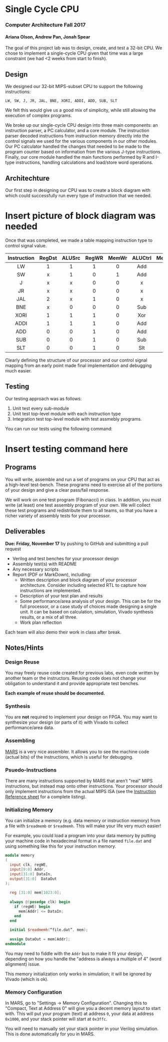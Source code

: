 # Single Cycle CPU

### Computer Architecture Fall 2017
#### Ariana Olson, Andrew Pan, Jonah Spear

The goal of this project lab was to design, create, and test a 32-bit CPU. We chose to implement a single-cycle CPU given that time was a large constraint (we had <2 weeks from start to finish). 

## Design

We designed our 32-bit MIPS-subset CPU to support the following instructions:

	LW, SW, J, JR, JAL, BNE, XORI, ADDI, ADD, SUB, SLT

We felt this would give us a good mix of simplicity, while still allowing the execution of complex programs.

We broke up our single-cycle CPU design into three main components: an instruction parser, a PC calculator, and a core module.  The instruction parser decoded instructions from instruction memory directly into the control signals we used for the various components in our other modules.  Our PC calculator handled the changes that needed to be made to the program counter based on information from the various J-type instructions.  Finally, our core module handled the main functions performed by R and I-type instructions, handling calculations and load/store word operations.

## Architechture

Our first step in designing our CPU was to create a block diagram with which could successfully run every type of instruction that we needed.

# Insert picture of block diagram was needed

Once that was completed, we made a table mapping instruction type to control signal value.

Instruction | RegDst | ALUSrc | RegWR | MemWr | ALUCtrl | MemToReg | PCSel | AddSel |
:----------:|:------:|:------:|:-----:|:-----:|:-------:|:--------:|:-----:|:------:|
LW          | 1      | 1      | 1     | 0     | Add     | 1        | 1     | 0      |
SW          | x      | 1      | 0     | 1     | Add     | x        | 1     | 0      |
J           | x      | x      | 0     | 0     | x       | x        | 0     | 0      |
JR          | x      | x      | 0     | 0     | x       | x        | 2     | 0      |
JAL         | 2      | x      | 1     | 0     | x       | 2        | 0     | 0      |
BNE         | x      | 0      | 0     | 0     | Sub     | x        | 1     | 1      |
XORI        | 1      | 1      | 1     | 0     | Xor     | 0        | 1     | 0      |
ADDI        | 1      | 1      | 1     | 0     | Add     | 0        | 1     | 0      |
ADD         | 0      | 0      | 1     | 0     | Add     | 0        | 1     | 0      |
SUB         | 0      | 0      | 1     | 0     | Sub     | 0        | 1     | 0      |
SLT         | 0      | 0      | 1     | 0     | Slt     | 0        | 1     | 0      |


Clearly defining the structure of our processor and our control signal mapping from an early point made final implementation and debugging much easier.

## Testing

Our testing approach was as follows:
1. Unit test every sub-module
2. Unit test top-level module with each instruction type
3. Integration test top-level module with test assmebly programs. 

You can run our tests using the following command:

# Insert testing command here

## Programs ##

You will write, assemble and run a set of programs on your CPU that act as a high-level test-bench.  These programs need to exercise all of the portions of your design and give a clear pass/fail response.

We will work on one test program (Fibonacci) in class. In addition, you must write (at least) one test assembly program of your own. We will collect these test programs and redistribute them to all teams, so that you have a richer variety of assembly tests for your processor.

## Deliverables ##

**Due: Friday, November 17** by pushing to GitHub and submitting a pull request
 - Verilog and test benches for your processor design
 - Assembly test(s) with README 
 - Any necessary scripts
 - Report (PDF or MarkDown), including:
   - Written description and block diagram of your processor architecture. Consider including selected RTL to capture how instructions are implemented.
   - Description of your test plan and results
   - Some performance/area analysis of your design. This can be for the full processor, or a case study of choices made designing a single unit. It can be based on calculation, simulation, Vivado synthesis results, or a mix of all three.
   - Work plan reflection


Each team will also demo their work in class after break.
 

## Notes/Hints ##

### Design Reuse ###
You may freely reuse code created for previous labs, even code written by another team or the instructors. Reusing code does not change your obligation to understand it and provide appropriate test benches.

**Each example of reuse should be documented.** 

### Synthesis ###
You are **not** required to implement your design on FPGA. You may want to synthesize your design (or parts of it) with Vivado to collect performance/area data.

### Assembling ###
[MARS](http://courses.missouristate.edu/kenvollmar/mars/) is a very nice assembler. It allows you to see the machine code (actual bits) of the instructions, which is useful for debugging. 


### Psuedo-Instructions ###
There are many instructions supported by MARS that aren’t "real" MIPS instructions, but instead map onto other instructions. Your processor should only implement instructions from the actual MIPS ISA (see the [Instruction Reference sheet](https://sites.google.com/site/ca16fall/resources/mips) for a complete listing).

### Initializing Memory ###
You can initialize a memory (e.g. data memory or instruction memory) from a file with `$readmemb` or `$readmemh`.  This will make your life very much easier!

For example, you could load a program into your data memory by putting your machine code in hexadecimal format in a file named `file.dat` and using something like this for your instruction memory.  

```verilog
module memory
(
  input clk, regWE,
  input[9:0] Addr,
  input[31:0] DataIn,
  output[31:0]  DataOut
);
  
  reg [31:0] mem[1023:0];  
  
  always @(posedge clk) begin
    if (regWE) begin
      mem[Addr] <= DataIn;
    end
  end
  
  initial $readmemh(“file.dat”, mem);
    
  assign DataOut = mem[Addr];
endmodule
```

You may need to fiddle with the `Addr` bus to make it fit your design, depending on how you handle the "address is always a multiple of 4" (word alignment) issue.

This memory initialization only works in simulation; it will be ignored by Vivado (which is ok).

### Memory Configuration ###

In MARS, go to "Settings -> Memory Configuration".  Changing this to "Compact, Text at Address 0" will give you a decent memory layout to start with.  This will put your program (text) at address `0`, your data at address `0x1000`, and your stack pointer will start at `0x3ffc`.

You will need to manually set your stack pointer in your Verilog simulation.  This is done automatically for you in MARS.

